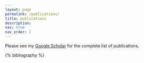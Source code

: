 ```yaml
---
layout: page
permalink: /publications/
title: publications
description: 
nav: true
nav_order: 2
---
```



Please see my [Google Scholar](https://scholar.google.com/citations?user=y5sZgJQAAAAJ) for the complete list of publications.

<!-- _pages/publications.md -->
<div class="publications">

{% bibliography %}

</div>
